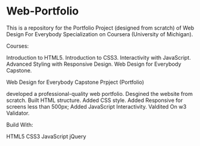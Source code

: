 # Web-Portfolio
This is a repository for the Portfolio Project (designed from scratch) of Web Design For Everybody Specialization on Coursera (University of Michigan).

Courses:

Introduction to HTML5.
Introduction to CSS3.
Interactivity with JavaScript.
Advanced Styling with Responsive Design.
Web Design for Everybody Capstone.

Web Design for Everybody Capstone Prpject (Portfolio)

developed a professional-quality web portfolio.
Desgined the website from scratch.
Built HTML structure.
Added CSS style.
Added Responsive for screens less than 500px;
Added JavaScript Interactivity.
Valdited On w3 Validator.

Build With:

HTML5
CSS3
JavaScript
jQuery
